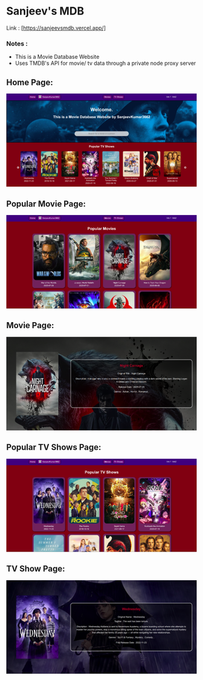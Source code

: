 # Sanjeev's MDB
Link : [https://sanjeevsmdb.vercel.app/]
### Notes :
- This is a Movie Database Website 
- Uses TMDB's API for movie/ tv data through a private node proxy server

## Home Page:
![Home page](/readmeFiles/homePage.png)
## Popular Movie Page:
![Popular moives](/readmeFiles/popularMovies.png)
## Movie Page:
![movie details page](/readmeFiles/detailsPageMovie.png)
## Popular TV Shows Page:
![Popular TV Shows](/readmeFiles/PopularTvs.png)
## TV Show Page:
![TV details page](/readmeFiles/detailsPage.png)